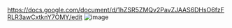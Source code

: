   https://docs.google.com/document/d/1hZSR5ZMQv2PavZJAAS6DHsO6fzFRLR3awCxtknY7OMY/edit
  ![image](https://user-images.githubusercontent.com/115420097/236227286-3c372358-fc4c-4c7c-9d4c-0ed29cf70908.png)


